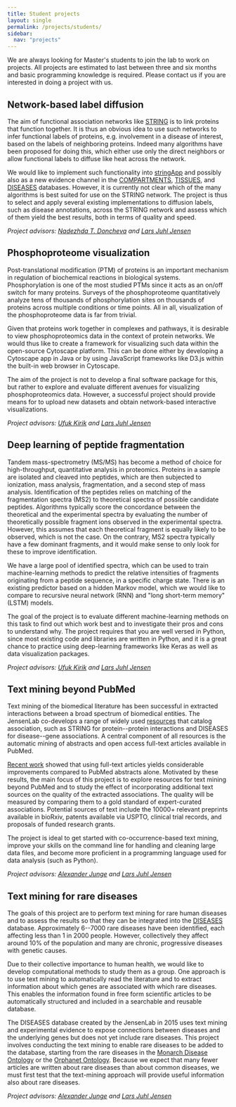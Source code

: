 ```yaml
---
title: Student projects
layout: single
permalink: /projects/students/
sidebar:
  nav: "projects"
---
```

We are always looking for Master's students to join the lab to work on projects. All projects are estimated to last between three and six months and basic programming knowledge is required. Please contact us if you are interested in doing a project with us.

## Network-based label diffusion

The aim of functional association networks like [STRING](https://string-db.org/) is to link proteins that function together. It is thus an obvious idea to use such networks to infer functional labels of proteins, e.g. involvement in a disease of interest, based on the labels of neighboring proteins. Indeed many algorithms have been proposed for doing this, which either use only the direct neighbors or allow functional labels to diffuse like heat across the network.

We would like to implement such functionality into [stringApp](http://apps.cytoscape.org/apps/stringApp) and possibly also as a new evidence channel in the [COMPARTMENTS](https://compartments.jensenlab.org/), [TISSUES](https://tissues.jensenlab.org/), and [DISEASES](https://diseases.jensenlab.org/) databases. However, it is currently not clear which of the many algorithms is best suited for use on the STRING network. The project is thus to select and apply several existing implementations to diffusion labels, such as disease annotations, across the STRING network and assess which of them yield the best results, both in terms of quality and speed.

*Project advisors: [Nadezhda T. Doncheva](/people/nadezhdatdoncheva) and [Lars Juhl Jensen](/people/larsjuhljensen/)*

## Phosphoproteome visualization

Post-translational modification (PTM) of proteins is an important mechanism in regulation of biochemical reactions in biological systems. Phosphorylation is one of the most studied PTMs since it acts as an on/off switch for many proteins. Surveys of the phosphoproteome quantitatively analyze tens of thousands of phosphorylation sites on thousands of proteins across multiple conditions or time points. All in all, visualization of the phosphoproteome data is far from trivial.

Given that proteins work together in complexes and pathways, it is desirable to view phosphoproteomics data in the context of protein networks. We would thus like to create a framework for visualizing such data within the open-source Cytoscape platform. This can be done either by developing a Cytoscape app in Java or by using JavaScript frameworks like D3.js within the built-in web browser in Cytoscape.

The aim of the project is not to develop a final software package for this, but rather to explore and evaluate different avenues for visualizing phosphoproteomics data. However, a successful project should provide means for to upload new datasets and obtain network-based interactive visualizations.

*Project advisors: [Ufuk Kirik](/people/ufukkirik/) and [Lars Juhl Jensen](/people/larsjuhljensen/)*

## Deep learning of peptide fragmentation

Tandem mass-spectrometry (MS/MS) has become a method of choice for high-throughput, quantitative analysis in proteomics. Proteins in a sample are isolated and cleaved into peptides, which are then subjected to ionization, mass analysis, fragmentation, and a second step of mass analysis. Identification of the peptides relies on matching of the fragmentation spectra (MS2) to theoretical spectra of possible candidate peptides. Algorithms typically score the concordance between the theoretical and the experimental spectra by evaluating the number of theoretically possible fragment ions observed in the experimental spectra. However, this assumes that each theoretical fragment is equally likely to be observed, which is not the case. On the contrary, MS2 spectra typically have a few dominant fragments, and it would make sense to only look for these to improve identification.

We have a large pool of identified spectra, which can be used to train machine-learning methods to predict the relative intensities of fragments originating from a peptide sequence, in a specific charge state. There is an existing predictor based on a hidden Markov model, which we would like to compare to recursive neural network (RNN) and "long short-term memory" (LSTM) models.

The goal of the project is to evaluate different machine-learning methods on this task to find out which work best and to investigate their pros and cons to understand why. The project requires that you are well versed in Python, since most existing code and libraries are written in Python, and it is a great chance to practice using deep-learning frameworks like Keras as well as data visualization packages.

*Project advisors: [Ufuk Kirik](/people/ufukkirik/) and [Lars Juhl Jensen](/people/larsjuhljensen/)*

## Text mining beyond PubMed

Text mining of the biomedical literature has been successful in extracted interactions between a broad spectrum of biomedical entities. The JensenLab co-develops a range of widely used [resources](/resources/) that catalog association, such as STRING for protein--protein interactions and DISEASES for disease--gene associations. A central component of all resources is the automatic mining of abstracts and open access full-text articles available in PubMed.

[Recent work](https://doi.org/10.1371/journal.pcbi.1005962) showed that using full-text articles yields considerable improvements compared to PubMed abstracts alone. Motivated by these results, the main focus of this project is to explore resources for text mining beyond PubMed and to study the effect of incorporating additional text sources on the quality of the extracted associations. The quality will be measured by comparing them to a gold standard of expert-curated associations. Potential sources of text include the 10000+ relevant preprints available in bioRxiv, patents available via USPTO, clinical trial records, and proposals of funded research grants.

The project is ideal to get started with co-occurrence-based text mining, improve your skills on the command line for handling and cleaning large data files, and become more proficient in a programming language used for data analysis (such as Python).

*Project advisors: [Alexander Junge](/people/alexanderjunge/) and [Lars Juhl Jensen](/people/larsjuhljensen/)*

## Text mining for rare diseases

The goals of this project are to perform text mining for rare human diseases and to assess the results so that they can be integrated into the [DISEASES](https://diseases.jensenlab.org/) database. Approximately 6--7000 rare diseases have been identified, each affecting less than 1 in 2000 people. However, collectively they affect around 10% of the population and many are chronic, progressive diseases with genetic causes.

Due to their collective importance to human health, we would like to develop computational methods to study them as a group. One approach is to use text mining to automatically read the literature and to extract information about which genes are associated with which rare diseases. This enables the information found in free form scientific articles to be automatically structured and included in a searchable and reusable database.

The DISEASES database created by the JensenLab in 2015 uses text mining and experimental evidence to expose connections between diseases and the underlying genes but does not yet include rare diseases. This project involves conducting the text mining to enable rare diseases to be added to the database, starting from the rare diseases in the [Monarch Disease Ontology](https://monarchinitiative.org/disease) or the [Orphanet Ontology](https://bioportal.bioontology.org/ontologies/ORDO). Because we expect that many fewer articles are written about rare diseases than about common diseases, we must first test that the text-mining approach will provide useful information also about rare diseases.

*Project advisors: [Alexander Junge](/people/alexanderjunge/) and [Lars Juhl Jensen](/people/larsjuhljensen/)*
